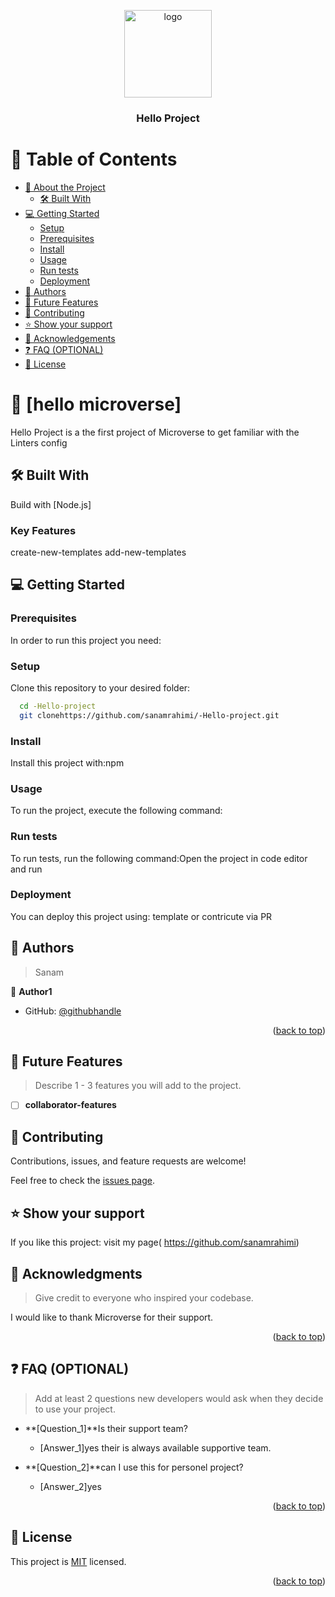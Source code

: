 <a name="readme-top"></a>



<div align="center">

 
  <img src="murple_logo.png" alt="logo" width="140"  height="auto" />
  <br/>

  <h3><b>Hello Project</b></h3>

</div>



# 📗 Table of Contents

- [📖 About the Project](#about-project)
  - [🛠 Built With](#built-with)
- [💻 Getting Started](#getting-started)
  - [Setup](#setup)
  - [Prerequisites](#prerequisites)
  - [Install](#install)
  - [Usage](#usage)
  - [Run tests](#run-tests)
  - [Deployment](#triangular_flag_on_post-deployment)
- [👥 Authors](#authors)
- [🔭 Future Features](#future-features)
- [🤝 Contributing](#contributing)
- [⭐️ Show your support](#support)
- [🙏 Acknowledgements](#acknowledgements)
- [❓ FAQ (OPTIONAL)](#faq)
- [📝 License](#license)



# 📖 [hello microverse] <a name="about-project"></a>


Hello Project is a the first project of Microverse to get familiar with the Linters config

## 🛠 Built With <a name="built-with"></a>

Build with [Node.js]




### Key Features <a name="key-features"></a>

create-new-templates
add-new-templates




## 💻 Getting Started <a name="getting-started"></a>


### Prerequisites

In order to run this project you need:



### Setup

Clone this repository to your desired folder:




```sh
  cd -Hello-project
  git clonehttps://github.com/sanamrahimi/-Hello-project.git
```

### Install

Install this project with:npm



### Usage

To run the project, execute the following command:



### Run tests

To run tests, run the following command:Open the project in code editor and run



### Deployment

You can deploy this project using: template or contricute via PR




## 👥 Authors <a name="authors"></a>

> Sanam 

👤 **Author1**

- GitHub: [@githubhandle](https://github.com/sanamrahimi)


<p align="right">(<a href="#readme-top">back to top</a>)</p>

 

## 🔭 Future Features <a name="future-features"></a>

> Describe 1 - 3 features you will add to the project.

- [ ] **collaborator-features**




## 🤝 Contributing <a name="contributing"></a>

Contributions, issues, and feature requests are welcome!

Feel free to check the [issues page](../../issues/).





## ⭐️ Show your support <a name="support"></a>

> 

If you like this project: visit my page( https://github.com/sanamrahimi)



## 🙏 Acknowledgments <a name="acknowledgements"></a>

> Give credit to everyone who inspired your codebase.

I would like to thank Microverse for their support.

<p align="right">(<a href="#readme-top">back to top</a>)</p>



## ❓ FAQ (OPTIONAL) <a name="faq"></a>

> Add at least 2 questions new developers would ask when they decide to use your project.

- **[Question_1]**Is their support team?

  - [Answer_1]yes their is always available supportive team.

- **[Question_2]**can I use this for personel project?

  - [Answer_2]yes

<p align="right">(<a href="#readme-top">back to top</a>)</p>

<!-- LICENSE -->

## 📝 License <a name="license"></a>

This project is [MIT](./LICENSE) licensed.


<p align="right">(<a href="#readme-top">back to top</a>)</p>
